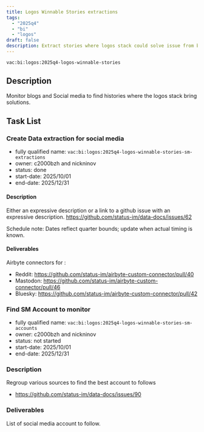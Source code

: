 ```yaml
---
title: Logos Winnable Stories extractions
tags:
  - "2025q4"
  - "bi"
  - "logos"
draft: false
description: Extract stories where logos stack could solve issue from blogs and social media.
---
```


`vac:bi:logos:2025q4-logos-winnable-stories`

## Description

Monitor blogs and Social media to find histories where the logos stack bring solutions.

## Task List

### Create Data extraction for social media

* fully qualified name: `vac:bi:logos:2025q4-logos-winnable-stories-sm-extractions`
* owner: c2000bzh and nickninov
* status: done
* start-date: 2025/10/01
* end-date: 2025/12/31

#### Description

Either an expressive description or a link to a github issue with an expressive description.
https://github.com/status-im/data-docs/issues/62

Schedule note: Dates reflect quarter bounds; update when actual timing is known.
#### Deliverables

Airbyte connectors for :
* Reddit: https://github.com/status-im/airbyte-custom-connector/pull/40
* Mastodon: https://github.com/status-im/airbyte-custom-connector/pull/46
* Bluesky: https://github.com/status-im/airbyte-custom-connector/pull/42

### Find SM Account to monitor

* fully qualified name: `vac:bi:logos:2025q4-logos-winnable-stories-sm-accounts`
* owner: c2000bzh and nickninov
* status: not started
* start-date: 2025/10/01
* end-date: 2025/12/31


### Description

Regroup various sources to find the best account to follows
* https://github.com/status-im/data-docs/issues/90

### Deliverables

List of social media account to follow.

